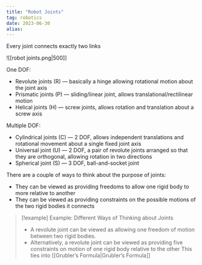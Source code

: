 ```yaml
---
title: "Robot Joints"
tag: robotics
date: 2023-06-30
alias:
---
```

Every joint connects exactly two links

![[robot joints.png|500]]

One DOF:
- Revolute joints (R) — basically a hinge allowing rotational motion about the joint axis
- Prismatic joints (P) — sliding/linear joint, allows translational/rectilinear motion
- Helical joints (H) — screw joints, allows rotation and translation about a screw axis

Multiple DOF:
- Cylindrical joints (C) — 2 DOF, allows independent translations and rotational movement about a single fixed joint axis
- Universal joint (U) — 2  DOF, a pair of revolute joints arranged so that they are orthogonal, allowing rotation in two directions
- Spherical joint (S) — 3 DOF, ball-and-socket joint

There are a couple of ways to think about the purpose of joints:
- They can be viewed as providing freedoms to allow one rigid body to more relative to another
- They can be viewed as providing constraints on the possible motions of the two rigid bodies it connects

>[!example] Example: Different Ways of Thinking about Joints
 > - A revolute joint can be viewed as allowing one freedom of motion between two rigid bodies. 
 > - Alternatively, a revolute joint can be viewed as providing five constraints on motion of one rigid body relative to the other
 > This ties into [[Grubler’s Formula|Grubler’s Formula]]